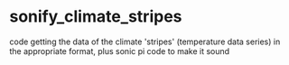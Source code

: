 # sonify_climate_stripes
code getting the data of the climate 'stripes' (temperature data series) in the appropriate format, plus sonic pi code to make it sound
